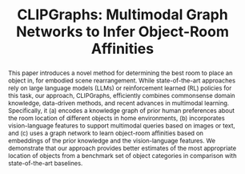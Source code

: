 ---
layout: project-page-new
title: "CLIPGraphs: Multimodal Graph Networks to Infer Object-Room Affinities"
authors:
  - name: Ayush Agrawal∗
    sup: 1
  - name: Raghav Arora∗
    sup: 1
  - name: Ahana Datta
    sup: 1
  - name: Snehasis Banerjee
    sup: 1, 2
  - name: Brojeshwar Bhowmick
    sup: 2
  - name: Krishna Murthy Jatavallabhula
    sup: 3
  - name: Mohan Sridharan
    sup: 4
  - name: Madhava Krishna
    sup: 1
affiliations:
  - name: IIIT Hyderabad, India
    link: https://robotics.iiit.ac.in
    sup: 1
  - name: TCS Research, Tata Consultancy Services, India
    link: #
    sup: 2
  - name: CSAIL, Massachusetts Institute of Technology, USA
    link: #
    sup: 3
  - name: Intelligent Robotics Lab, University of Birmingham, UK
    link: #
    sup: 4
permalink: /publications/2023/Ayush_CLIPGraphs/
abstract: "This paper introduces a novel method for determining the best room to place an object in, for embodied scene rearrangement. While state-of-the-art approaches rely on large language models (LLMs) or reinforcement learned (RL) policies for this task, our approach, CLIPGraphs, efficiently combines commonsense domain knowledge, data-driven methods, and recent advances in multimodal learning. Specifically, it (a) encodes a knowledge graph of prior human preferences about the room location of different objects in home environments,
(b) incorporates vision-language features to support multimodal
queries based on images or text, and (c) uses a graph network to
learn object-room affinities based on embeddings of the prior
knowledge and the vision-language features. We demonstrate that our approach provides better estimates of the most appropriate location of objects from a benchmark set of object categories in comparison with state-of-the-art baselines."
project_page: https://clipgraphs.github.io/
paper: https://arxiv.org/pdf/2306.01540.pdf
code: https://github.com/CLIPGraphs/CLIPGraphs.github.io/tree/irona
supplement: https://clipgraphs.github.io/static/pdfs/Supplementary.pdf
#video: https://robotics.iiit.ac.in/publications/2020/deep-mpc-for-visual-servoing/video.mp4
iframe: https://www.youtube.com/embed/aZgyFGuWZbk

---